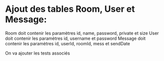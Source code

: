 # Ajout des tables Room, User et Message:

Room doit contenir les paramètres id, name, password, private et size
User doit contenir les paramètres id, username et password
Message doit contenir les paramètres id, userId, roomId, mess et sendDate

On va ajouter les tests associés

